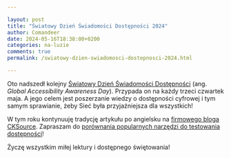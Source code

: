 ```yaml
---

layout: post
title: "Światowy Dzień Świadomości Dostępności 2024"
author: Comandeer
date: 2024-05-16T18:38:00+0200
categories: na-luzie
comments: true
permalink: /swiatowy-dzien-swiadomosci-dostepnosci-2024.html

---
```


Oto nadszedł kolejny [Światowy Dzień Świadomości Dostępności](https://accessibility.day/about/) (ang. <i lang="en">Global Accessibility Awareness Day</i>). Przypada on na każdy trzeci czwartek maja. A jego celem jest poszerzanie wiedzy o dostępności cyfrowej i tym samym sprawianie, żeby Sieć była przyjaźniejsza dla wszystkich!

W tym roku kontynuuję tradycję artykułu po angielsku na [firmowego bloga CKSource](https://ckeditor.com/blog). Zapraszam do [porównania popularnych narzędzi do testowania dostępności](https://ckeditor.com/blog/automated-accessibility-testing/)!

Życzę wszystkim miłej lektury i dostępnego świętowania!

